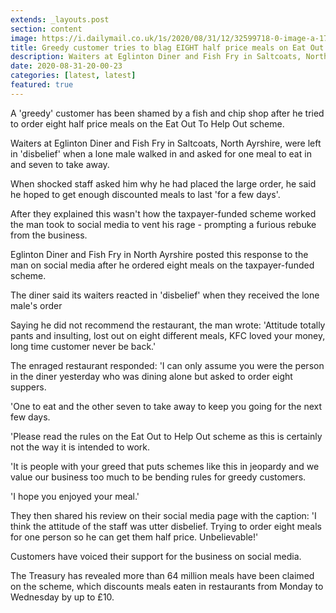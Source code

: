 ```yaml
---
extends: _layouts.post
section: content
image: https://i.dailymail.co.uk/1s/2020/08/31/12/32599718-0-image-a-17_1598873664432.jpg 
title: Greedy customer tries to blag EIGHT half price meals on Eat Out To Help Out 
description: Waiters at Eglinton Diner and Fish Fry in Saltcoats, North Ayrshire, reacted with disbelief when the man asked for one meal to eat in and seven to take away on the scheme. 
date: 2020-08-31-20-00-23 
categories: [latest, latest] 
featured: true 
--- 
```

A 'greedy' customer has been shamed by a fish and chip shop after he tried to order eight half price meals on the Eat Out To Help Out scheme.

Waiters at Eglinton Diner and Fish Fry in Saltcoats, North Ayrshire, were left in 'disbelief' when a lone male walked in and asked for one meal to eat in and seven to take away.

When shocked staff asked him why he had placed the large order, he said he hoped to get enough discounted meals to last 'for a few days'.

After they explained this wasn't how the taxpayer-funded scheme worked the man took to social media to vent his rage - prompting a furious rebuke from the business.

Eglinton Diner and Fish Fry in North Ayrshire posted this response to the man on social media after he ordered eight meals on the taxpayer-funded scheme. 

The diner said its waiters reacted in 'disbelief' when they received the lone male's order

Saying he did not recommend the restaurant, the man wrote: 'Attitude totally pants and insulting, lost out on eight different meals, KFC loved your money, long time customer never be back.'

The enraged restaurant responded: 'I can only assume you were the person in the diner yesterday who was dining alone but asked to order eight suppers.

'One to eat and the other seven to take away to keep you going for the next few days.

'Please read the rules on the Eat Out to Help Out scheme as this is certainly not the way it is intended to work.



'It is people with your greed that puts schemes like this in jeopardy and we value our business too much to be bending rules for greedy customers.

'I hope you enjoyed your meal.'

They then shared his review on their social media page with the caption: 'I think the attitude of the staff was utter disbelief. Trying to order eight meals for one person so he can get them half price. Unbelievable!'

Customers have voiced their support for the business on social media.

The Treasury has revealed more than 64 million meals have been claimed on the scheme, which discounts meals eaten in restaurants from Monday to Wednesday by up to £10.

